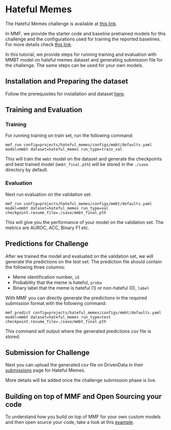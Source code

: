 # Hateful Memes

The Hateful Memes challenge is available at [this link](https://www.drivendata.org/competitions/64/hateful-memes).

In MMF, we provide the starter code and baseline pretrained models for this challenge and the configurations used for training the reported baselines. For more details check [this link](https://github.com/facebookresearch/mmf/tree/master/projects/hateful_memes).

In this tutorial, we provide steps for running training and evaluation with MMBT model on hateful memes dataset and generating submission file for the challenge. The same steps can be used for your own models.

## Installation and Preparing the dataset

Follow the prerequisites for installation and dataset [here](https://github.com/facebookresearch/mmf/tree/master/projects/hateful_memes#prerequisites).

## Training and Evaluation

### Training
For running training on train set, run the following command:
```
mmf_run config=projects/hateful_memes/configs/mmbt/defaults.yaml model=mmbt dataset=hateful_memes run_type=train_val
```
This will train the `mmbt` model on the dataset and generate the checkpoints and best trained model (`mmbt_final.pth`) will be stored in the `./save` directory by default.

### Evaluation

Next run evaluation on the validation set:
```
mmf_run config=projects/hateful_memes/configs/mmbt/defaults.yaml model=mmbt dataset=hateful_memes run_type=val checkpoint.resume_file=./save/mmbt_final.pth
```
This will give you the performance of your model on the validation set. The metrics are AUROC, ACC, Binary F1 etc.


## Predictions for Challenge

After we trained the model and evaluated on the validation set, we will generate the predictions on the test set. The prediction file should contain the following three columns:

- Meme identification number, `id`
- Probability that the meme is hateful, `proba`
- Binary label that the meme is hateful (1) or non-hateful (0), `label`


With MMF you can directly generate the predictions in the required submission format with the following command:

```
mmf_predict config=projects/hateful_memes/configs/mmbt/defaults.yaml model=mmbt dataset=hateful_memes run_type=test checkpoint.resume_file=./save/mmbt_final.pth
```

This command will output where the generated predictions csv file is stored.

## Submission for Challenge

Next you can upload the generated csv file on DrivenData in their [submissions](https://www.drivendata.org/competitions/64/hateful-memes/submissions/) page for Hateful Memes.

More details will be added once the challenge submission phase is live.


## Building on top of MMF and Open Sourcing your code

To understand how you build on top of MMF for your own custom models and then open source your code, take a look at this [example](https://github.com/apsdehal/hm_example_mmf).

